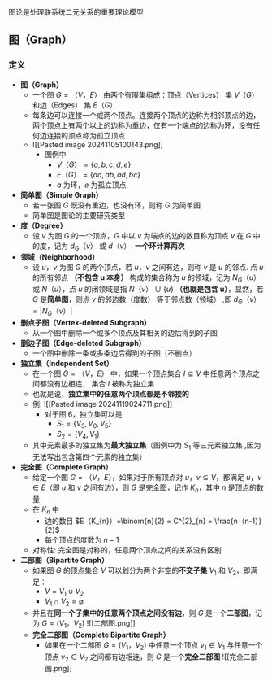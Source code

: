 图论是处理联系统二元关系的重要理论模型
## 图（Graph）
### 定义
- **图（Graph）**
	- 一个图 $G =（V，E）$ 由两个有限集组成：顶点（Vertices） 集 $V（G）$ 和边（Edges） 集 $E（G）$
	- 每条边可以连接一个或两个顶点。连接两个顶点的边称为相邻顶点的边，两个顶点上有两个以上的边称为重边，仅有一个端点的边称为环，没有任何边连接的顶点称为孤立顶点
	- ![[Pasted image 20241105100143.png]]
		- 图例中
			- $V（G） = \{a,b,c,d,e\}$
			- $E（G）=\{aa,ab,ad,bc\}$
			- $a$ 为环，$e$ 为孤立顶点
- **简单图（Simple Graph）**
	- 若一张图 $G$ 既没有重边，也没有环，则称 $G$ 为简单图
	- 简单图是图论的主要研究类型
- **度（Degree）**
	- 设 $v$ 为图 $G$ 的一个顶点，$G$ 中以 $v$ 为端点的边的数目称为顶点 $v$ 在 $G$ 中的度，记为 $d_{G}（v）$ 或 $d（v）$. **一个环计算两次**
- **领域（Neighborhood）**
	- 设 $u$，$v$ 为图 $G$ 的两个顶点，若 $u$，$v$ 之间有边，则称 $v$ 是 $u$ 的邻点. 点 $u$ 的所有邻点 **（不包含 u 本身）** 构成的集合称为 $u$ 的领域，记为 $N_{G}（u）$ 或 $N（u）$，点 $u$ 的闭领域是指 $N（v） \cup \{u\}$ **（也就是包含 u）**，显然，若 $G$ 是**简单图**，则点 $v$ 的邻边数（度数） 等于邻点数（领域） ,即 $d_{G}（v）=|N_{G}（v）|$
- **删点子图（Vertex-deleted Subgraph）**
	- 从一个图中删除一个或多个顶点及其相关的边后得到的子图
- **删边子图（Edge-deleted Subgraph）** 
	- 一个图中删除一条或多条边后得到的子图（不删点）
- **独立集（Independent Set）**
	- 在一个图 $G =（V，E）$ 中，如果一个顶点集合 $I \subseteq V$ 中任意两个顶点之间都没有边相连，  集合 $I$ 被称为独立集
	- 也就是说，**独立集中的任意两个顶点都是不邻接的**
	- 例: ![[Pasted image 20241119024711.png]]
		- 对于图 6，独立集可以是
			- $S_{1}=\{V_{3},V_{0},V_{5}\}$
			- $S_{2}=\{V_{4},V_{1}\}$
	- 其中元素最多的独立集为**最大独立集**（图例中为 $S_1$ 等三元素独立集 ,因为无法写出包含第四个元素的独立集）
- **完全图（Complete Graph）**
	- 给定一个图 $G =（V，E）$，如果对于所有顶点对 ${u，v} \subseteq V$，都满足 ${u，v} \in E$（即 $u$ 和 $v$ 之间有边），则 $G$ 是完全图，记作 $K_n$，其中 $n$ 是顶点的数量
	- 在 $K_{n}$ 中
		- 边的数目 $E（K_{n}）=\binom{n}{2} = C^{2}_{n} = \frac{n（n-1）}{2}$
		- 每个顶点的度数为 $n-1$
	- 对称性: 完全图是对称的，任意两个顶点之间的关系没有区别
-  **二部图（Bipartite Graph）**
	- 如果图 $G$ 的顶点集合 $V$ 可以划分为两个非空的**不交子集** $V_1$ 和 $V_2$，即满足：
	    - $V = V_1 \cup V_2$
	    - $V_1 \cap V_2 = \emptyset$
	- 并且在**同一个子集中的任意两个顶点之间没有边**，则 $G$ 是一个**二部图**，记为 $G = (V_1，V_2)$
		![[二部图.png]]
	- **完全二部图（Complete Bipartite Graph）**
		- 如果在一个二部图 $G = (V_1，V_2)$ 中任意一个顶点 $v_1 \in V_1$ 与任意一个顶点 $v_2 \in V_2$ 之间都有边相连，则 $G$ 是一个**完全二部图**
			![[完全二部图.png]]